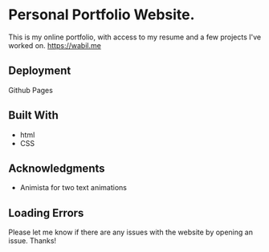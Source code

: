 # Personal Portfolio Website. 

This is my online portfolio, with access to my resume and a few projects I've worked on. 
https://wabil.me 

## Deployment

Github Pages

## Built With

* html
* CSS

## Acknowledgments

* Animista for two text animations

## Loading Errors

Please let me know if there are any issues with the website by opening an issue. Thanks!

